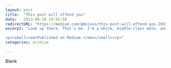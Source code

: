 ```yaml
---
layout: post
title:  "This post will offend you"
date:   2013-08-20 19:55:50
redirectURL: "https://medium.com/@molovo/this-post-will-offend-you-29556c3d43f2"
excerpt: "Look up there. That's me. I'm a white, middle-class male, and I want to talk about sexism. Shoot me.

<p><small><em>Published on Medium.</em></small></p>"
categories: archive

---
```


Blank